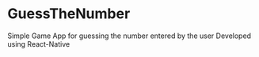 # GuessTheNumber
Simple Game App for guessing the number entered by the user  Developed using React-Native 
